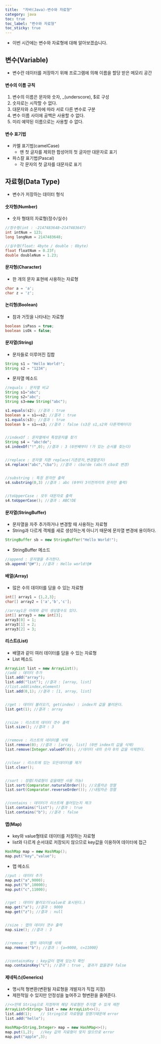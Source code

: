 ```yaml
---
title:  "자바(Java)-변수와 자료형"
category: java
toc: true
toc_label: "변수와 자료형"
toc_sticky: true
---
```






- 이번 시간에는 변수와 자료형에 대해 알아보겠습니다.



## 변수(Variable)

- 변수란 데이터를 저장하기 위해 프로그램에 의해 이름을 할당 받은 메모리 공간



#### 변수의 이름 규칙

1. 변수의 이름은 문자와 숫자, _(underscore), $로 구성
2. 숫자로는 시작할 수 없다.
3. 대문자와 소문자에 따라 서로 다른 변수로 구분
4. 변수 이름 사이에 공백은 사용할 수 없다.
5. 미리 예약된 이름으로는 사용할 수 없다.



#### 변수 표기법

- 카멜 표기법(camelCase)
  - 맨 첫 글자를 제외한 합성어의 첫 글자만 대문자로 표기
- 파스칼 표기법(Pascal)
  - 각 문자의 첫 글자를 대문자로 표기



## 자료형(Data Type)

- 변수가 저장하는 데이터 형식



#### 숫자형(Number)

- 숫자 형태의 자료형(정수/실수)

```java
//정수형(int : -2147483648~2147483647)
int intNum = 123;
long longNum = 2147483648;

//실수형(float: 4byte / double : 8byte)
float floatNum = 0.23f;
double doubleNum = 1.23;
```



#### 문자형(Character)

- 한 개의 문자 표현에 사용하는 자료형

```java
char a = 'a';
char z = 'z';
```



#### 논리형(Boolean)

- 참과 거짓을 나타내는 자료형

```java
boolean isPass = true;
boolean isOk = false;
```



#### 문자열(String)

- 문자들로 이루어진 집합

```java
String s1 = "Hello World!";
String s2 = "1234";
```

- 문자열 메소드

```java
//equals : 문자열 비교
String s1="abc";
String s2="abc";
String s3=new String("abc");

s1.equals(s2); //결과 : true
boolean a = s1==s2; //결과 : true
s1.equals(s3); //결과 : true
boolean b = s1==s3; //결과 : false (s3은 s1,s2와 다른객체이다)


//indexOf : 문자열에서 특정문자를 찾기
String s4 = "abc!de";
s4.indexOf("!",0); //결과 : 3 (0번째부터 !가 있는 순서를 찾는다)


//replace : 문자열 치환 replace(기존문자,변경할문자)
s4.replace("abc","cba"); //결과 : cba!de (abc가 cba로 변경) 


//substring : 특정 문자만 출력
s4.substring(0,3) //결과 : abc (0부터 3이전까지의 문자만 출력)

    
//toUpperCase : 모두 대문자로 출력
s4.toUpperCase(); //결과 : ABC!DE

```



#### 문자열(StringBuffer)

- 문자열을 자주 추가하거나 변경할 때 사용하는 자료형
- String과 다르게 객체를 새로 생성하는게 아니기 때문에 문자열 변경에 용이하다.

```java
StringBuffer sb = new StringBuffer("Hello World!");
```

- StringBuffer 메소드

```java
//append : 문자열을 추가한다.
sb.append("@#"); //결과 : Hello world!@#
```



#### 배열(Array)

- 많은 수의 데이터를 담을 수 있는 자료형

```java
int[] array1 = {1,2,3};
char[] array2 = ['a','b','c'];

//array1은 아래와 같이 생성할수도 있다.
int[] array3 = new int[3];
array3[0] = 1;
array3[1] = 2;
array3[2] = 3;
```



#### 리스트(List)

- 배열과 같이 여러 데이터를 담을 수 있는 자료형
- List 메소드

```java
ArrayList list = new ArrayList();
//add : 데이터 추가
list.add("array");
list.add("list"); //결과 : [array, list]
//list.add(index,element)
list.add(0,1); //결과 : [1, array, list]


//get : 데이터 불러오기, get(index) : index의 값을 불러온다.
list.get(1); //결과 : array


//size : 리스트의 데이터 갯수 출력
list.size(); //결과 : 3


//remove : 리스트의 데이터를 삭제
list.remove(0);	//결과 : [array, list] (0번 index의 값을 삭제)
list.remove(Integer.valueOf(0)); //데이터 내의 숫자 0의 값을 삭제한다.


//clear : 리스트에 있는 모든데이터를 제거
list.clear();


//sort : 정렬(자료형이 같을때만 사용 가능)
list.sort(Comparator.naturalOrder()); //오름차순 정렬
list.sort(Comparator.reverseOrder()); //내림차순 정렬


//contains : 데이터가 리스트에 들어있는지 체크
list.contains("list"); //결과 : true
list.contains("b");	//결과 : false
```



#### 맵(Map)

- key와 value형태로 데이터를 저장하는 자료형
- list와 다르게 순서대로 저장되지 않으므로 key값을 이용하여 데이터에 접근

```java
HashMap map = new HashMap();
map.put("key","value");
```

- 맵 메소드

```java
//put : 데이터 추가
map.put("a",9000);
map.put("b",10000);
map.put("c",11000);


//get : 데이터 불러오기(value로 표시된다.)
map.get("a"); //결과 : 9000
map.get("z"); //결과 : null


//size : 맵의 데이터 갯수 출력
map.size(); //결과 : 3


//remove : 맵의 데이터를 삭제
map.remove("b"); //결과 : {a=9000, c=11000}


//containsKey : key값이 맵에 있는지 확인
map.containsKey("c"); //결과 : true , 결과가 없을경우 false
```



#### 제네릭스(Generics)

- 명시적 형변환(변환될 자료형을 개발자가 직접 지정)
- 제한적일 수 있지만 안정성을 높여주고 형변환을 줄여준다.

```java
//<>안에 String으로 지정하여 해당 자료형만 추가할 수 있게 제한
ArrayList<String> list = new ArrayList<>();
list.add(1);	// String으로 자료형을 정했기때문에 error
list.add("hello");

HashMap<String,Integer> map = new HashMap<>();
map.put(1,2);	//key 값의 자료형이 맞지 않으므로 error
map.put("apple",3);
```

